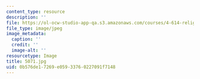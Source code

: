 ```yaml
---
content_type: resource
description: ''
file: https://ol-ocw-studio-app-qa.s3.amazonaws.com/courses/4-614-religious-architecture-and-islamic-cultures-fall-2002/0b576de17269e05933760227091f7148_5071.jpg
file_type: image/jpeg
image_metadata:
  caption: ''
  credit: ''
  image-alt: ''
resourcetype: Image
title: 5071.jpg
uid: 0b576de1-7269-e059-3376-0227091f7148
---
```

